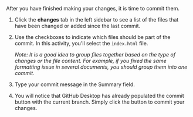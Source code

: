 
After you have finished making your changes, it is time to commit them.

1. Click the **changes** tab in the left sidebar to see a list of the files that have been changed or added since the last commit.
1. Use the checkboxes to indicate which files should be part of the commit. In this activity, you'll select the `index.html` file.

      *Note: It is a good idea to group files together based on the type of changes or the file content. For example, if you fixed the same formatting issue in several documents, you should group them into one commit.*

1. Type your commit message in the Summary field.
1. You will notice that GitHub Desktop has already populated the commit button with the current branch. Simply click the button to commit your changes.
